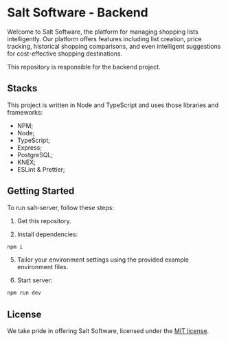 # Salt Software - Backend

Welcome to Salt Software, the platform for managing shopping lists intelligently.
Our platform offers features including list creation, price tracking, historical shopping comparisons, and even intelligent suggestions for cost-effective shopping destinations.

This repository is responsible for the backend project.

## Stacks

This project is written in Node and TypeScript and uses those libraries and frameworks:

- NPM;
- Node;
- TypeScript;
- Express;
- PostgreSQL;
- KNEX;
- ESLint & Prettier;

## Getting Started

To run salt-server, follow these steps:

1. Get this repository.
   
3. Install dependencies:

```bash
npm i
```

5. Tailor your environment settings using the provided example environment files.

6. Start server:

```bash
npm run dev
```

## License

We take pride in offering Salt Software, licensed under the [MIT license](https://mit-license.org/). 
